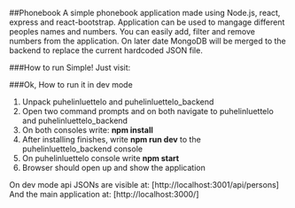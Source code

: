 ##Phonebook
A simple phonebook application made using Node.js, react, express and react-bootstrap. Application can be used to mangage different peoples names and numbers. You can easily add, filter and remove numbers from the application. On later date MongoDB will be merged to the backend to replace the current hardcoded JSON file.

###How to run
Simple! Just visit: 

###Ok, How to run it in dev mode
1. Unpack puhelinluettelo and puhelinluettelo_backend
2. Open two command prompts and on both navigate to puhelinluettelo and puhelinluettelo_backend
3. On both consoles write: **npm install**
4. After installing finishes, write **npm run dev** to the puhelinluettelo_backend console
5. On puhelinluettelo console write **npm start**
6. Browser should open up and show the application

On dev mode api JSONs are visible at: [http://localhost:3001/api/persons]
And the main application at: [http://localhost:3000/]
